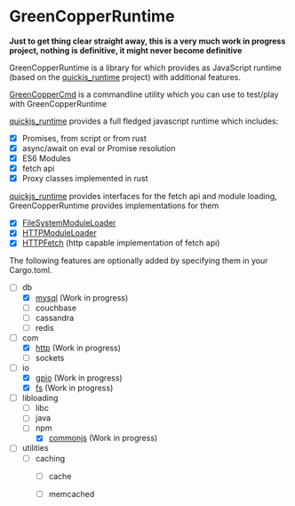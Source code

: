 # GreenCopperRuntime

**Just to get thing clear straight away, this is a very much work in progress project, nothing is definitive, it might never become definitive**

GreenCopperRuntime is a library for which provides as JavaScript runtime (based on the [quickjs_runtime](https://github.com/HiRoFa/quickjs_es_runtime) project) with additional features.

[GreenCopperCmd](https://github.com/HiRoFa/GreenCopperCmd) is a commandline utility which you can use to test/play with GreenCopperRuntime

[quickjs_runtime](https://github.com/HiRoFa/quickjs_es_runtime) provides a full fledged javascript runtime which includes:
* [x] Promises, from script or from rust
* [x] async/await on eval or Promise resolution
* [x] ES6 Modules
* [x] fetch api
* [x] Proxy classes implemented in rust

[quickjs_runtime](https://github.com/HiRoFa/quickjs_es_runtime) provides interfaces for the fetch api and module loading, GreenCopperRuntime provides implementations for them
* [x] [FileSystemModuleLoader](https://hirofa.github.io/GreenCopperRuntime/green_copper_runtime/moduleloaders/struct.FileSystemModuleLoader.html)
* [x] [HTTPModuleLoader](https://hirofa.github.io/GreenCopperRuntime/green_copper_runtime/moduleloaders/struct.HttpModuleLoader.html)
* [x] [HTTPFetch](https://hirofa.github.io/GreenCopperRuntime/green_copper_runtime/fetch) (http capable implementation of fetch api)

The following features are optionally added by specifying them in your Cargo.toml.
* [ ] db
    * [x] [mysql](https://hirofa.github.io/GreenCopperRuntime/green_copper_runtime/modules/db/mysql) (Work in progress)
    * [ ] couchbase
    * [ ] cassandra
    * [ ] redis
* [ ] com
    * [x] [http](https://hirofa.github.io/GreenCopperRuntime/green_copper_runtime/modules/com/http) (Work in progress)
    * [ ] sockets
* [ ] io
    * [x] [gpio](https://hirofa.github.io/GreenCopperRuntime/green_copper_runtime/modules/io/gpio) (Work in progress)
    * [x] [fs](https://hirofa.github.io/GreenCopperRuntime/green_copper_runtime/modules/io/fs) (Work in progress)
* [ ] libloading
    * [ ] libc
    * [ ] java
    * [ ] npm
      * [x] [commonjs](https://hirofa.github.io/GreenCopperRuntime/green_copper_runtime/features/require) (Work in progress)
* [ ] utilities
    * [ ] caching
      * [ ] cache
      * [ ] memcached

 
